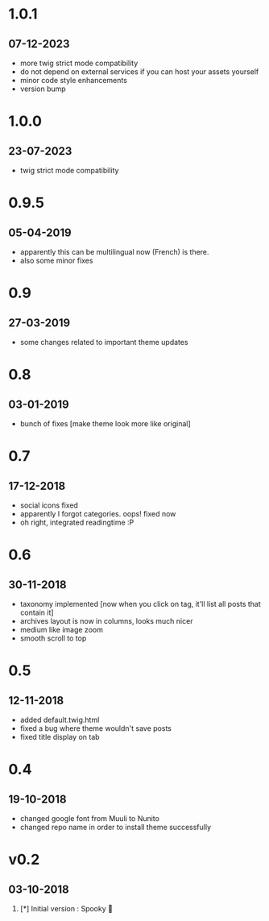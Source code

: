 # 1.0.1
## 07-12-2023

- more twig strict mode compatibility
- do not depend on external services if you can host your assets yourself
- minor code style enhancements
- version bump

# 1.0.0
## 23-07-2023

- twig strict mode compatibility

# 0.9.5
## 05-04-2019

- apparently this can be multilingual now (French) is there.
- also some minor fixes

# 0.9
## 27-03-2019

- some changes related to important theme updates


# 0.8
## 03-01-2019

- bunch of fixes [make theme look more like original]


# 0.7
## 17-12-2018

- social icons fixed
- apparently I forgot categories. oops! fixed now
- oh right, integrated readingtime :P


# 0.6
## 30-11-2018

- taxonomy implemented [now when you click on tag, it'll list all posts that contain it]
- archives layout is now in columns, looks much nicer
- medium like image zoom
- smooth scroll to top

# 0.5
## 12-11-2018

- added default.twig.html
- fixed a bug where theme wouldn't save posts
- fixed title display on tab


# 0.4
## 19-10-2018

- changed google font from Muuli to Nunito
- changed repo name in order to install theme successfully


# v0.2
##  03-10-2018

1. [*] Initial version : Spooky 👻
